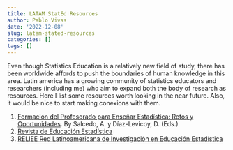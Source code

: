 ```yaml
---
title: LATAM StatEd Resources
author: Pablo Vivas
date: '2022-12-08'
slug: latam-stated-resources
categories: []
tags: []
---
```


Even though Statistics Education is a relatively new field of study, there has been worldwide affords to push the boundaries of human knowledge in this area. Latin america has a growing community of statistics educators and researchers (including me) who aim to expand both the body of research as resources. Here I list some resources worth looking in the near future. Also, it would be nice to start making conexions with them.

1. [Formación del Profesorado para Enseñar Estadística: Retos y Oportunidades](https://portal.ucm.cl//content/uploads/2020/04/Formacion_del_profesorado_para_ensenar_estadistica_retos_y_oportunidades.pdf). By Salcedo, A. y Díaz-Levicoy, D. (Eds.)
2. [Revista de Educación Estadística](https://revistaeduest.ucm.cl/)
3. [RELIEE Red Latinoamericana de Investigación en Educación Estadística](https://www.facebook.com/groups/3120428744909204/?hoisted_section_header_type=recently_seen&multi_permalinks=3709058429379563)